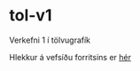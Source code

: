 # tol-v1

Verkefni 1 í tölvugrafík

Hlekkur á vefsíðu forritsins er [hér](https://steinarlogi.github.io/vef-v1)
